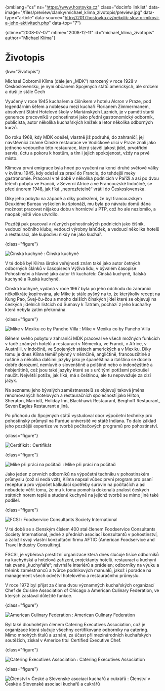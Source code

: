 
{xml:lang="cs" ns="https://www.hostovka.cz" class="docinfo linklist" data-image="/files/preview/clanky/michael\_klima\_zivotopis/preview.jpg" data-type="article" data-source="http://2017.hostovka.cz/nekolik-slov-o-mikovi-a-jeho-aktivitach.php" data-top="7"}

{ctime="2008-07-07" mtime="2008-12-11" id="michael\_klima\_zivotopis" author="Michael Klíma"}

# Životopis

<!-- generated attribute kw by user_udpatekw.sh on 2020-04-21, do not edit -->

{kw="životopis"}

Michael Dobromil Klíma (dále jen „MDK“) narozený v roce 1928 v Československu, je nyní občanem Spojených států amerických, ale srdcem a duší je stále Čech

Vyučený v roce 1945 kuchařem a číšníkem v hotelu Alcron v Praze, pod legendárním šéfem a noblesou mezi kuchaři Florianem Zimmermanem, absolvent Státní Hotelové školy v Mariánských Lázních, je v paměti starší generace pracovníků v pohostinství jako přední gastronomický odborník, publicista, autor několika kuchařských knížek a letor několika odborných kurzů.

Do roku 1968, kdy MDK odešel, vlastně již podruhé, do zahraničí, jej návštěvníci známé Čínské restaurace ve Vodičkově ulici v Praze znali jako jednoho vedoucího této restaurace, který stavěl jakost jídel, prvotřídní servis, úctu a pokoru k hostům, a tím i jejich spokojenost, vždy na prvé místo.

Klímova první emigrace byla hned po vyučení na konci druhé světové války v květnu 1945, kdy odešel za praxí do Francie, do tehdejší meky gastronomie. Pracoval v té době v několika podnicích v Paříži a asi po dvou letech pobytu ve Francii, v Severní Africe a ve Francouzské Indočíně, se před únorem 1948, jak říká „neprozřetelně“ vrátil do Československa.

Díky jeho pobytu na západě a díky podezření, že byl francouzským Deuxiéme Bureau vyškolen ku špionáži, mu byla po návratu domů dána možnost pracovat nějakou dobu v hornictví u PTP, což ho ale nezlomilo, a naopak ještě více utvrdilo.

Později pak pracoval v různých pohostinských podnicích jako číšník, vedoucí nočního klubu, vedoucí výrobny lahůdek, a vedoucí několika hotelů a restaurací, ale kupodivu nikdy ne jako kuchař.

{class="figure"}

![Čínská kuchyně][1] 
:   Čínská kuchyně

V té době byl Klíma široké veřejnosti znám také jako autor četných odborných článků v časopisech Výživa lidu, v bývalém časopise Pohostinství a hlavně jako autor tří kuchařek: Čínská kuchyně, Italská kuchyně a Ruská kuchyně.

Čínská kuchyně, vydaná v roce 1967 byla po jeho odchodu do zahraničí několikráte kopírována, ale Mike je stále pyšný na to, že kterýkoliv recept na Kung Pao, Švej-ču-žou a mnoho dalších čínských jídel které se objevují na českých jídelních lístcích od Šumavy k Tatrám, pochází z jeho kuchařky která nebyla zatím překonána.

{class="figure"}

![Mike v Mexiku co by Pancho Villa][2] 
:   Mike v Mexiku co by Pancho Villa

Během svého pobytu v zahraničí MDK pracoval ve všech možných funkcích v řadě známých hotelů a restaurací v Německu, ve Francii, v Africe, v Austrálii, v Indočíně, ve Spojených státech amerických a v Mexiku. Díky tomu je dnes Klíma téměř plynný v němčině, angličtině, francouzštině a ruštině a několika dalšími jazyky jako je španělština a italština se docela dobře dorozumí, nemluvě o slovenštině a polštině nebo o indonézštině a hebjerštině, což jsou také jazyky které se s určitými potížemi pokoušel naučit. Největší potíže, jak říká, má s češtinou, ale tu nepovažuje za cizí jazyk.

Na seznamu jeho bývalých zaměstnavatelů se objevují taková jména renomovaných hotelových a restauračních společností jako Hilton, Sheraton, Marriott, Holiday Inn, Blackhawk Restaurant, Berghoff Restaurant, Seven Eagles Restaurant a jiná.

Po příchodu do Spojených států vystudoval obor výpočetní techniky pro pohostinský průmysl na Purdue universitě ve státě Indiana. To dalo základ jeho pozdější expertize ve tvorbě počítačových programů pro pohostinství.

{class="figure"}

![Certifikát][3] 
:   Certifikát

{class="figure"}

![Mike při práci na počítači][4] 
:   Mike při práci na počítači

Jako jeden z prvních odborníků na výpočetní techniku v pohostinském průmyslu (což si nedá vzít), Klíma napsal vůbec první program pro psaní receptur a pro výpočet kalkulací spotřeby surovin na počítačích a asi nebudete věřit tomu, že mu k tomu pomohla dokonalá znalost českých státních norem teplé a studené kuchyně na jejichž tvorbě se mimo jiné také podílel.

{class="figure"}

![FCSI][5] 
:   Foodservice Consultants Society International

V té době se s členským číslem 400 stal členem Foodservice Consultants Society International, jedné z předních asociací konzultantů v pohostinství, a založil svoji vlastní konzultační firmu AFTIC (American Foodservice and Travel Industry Consulting).

FSCSI, je výběrová prestižní organizace která dnes slučuje tisíce odborníků na kuchyňská a hotelová zařízení, projektanty hotelů, restaurací a kuchyní tak zvané „kuchyňáře“; návrháře interiérů a prádelen; odborníky na výuku a trénink zaměstnanců a tvůrce podnikových manuálů, jakož i poradce na management všech odvětví hotelového a restauračního průmyslu.

V roce 1972 byl přijat za člena dvou významných kuchařských organizací Chef de Cuisine Association of Chicago a American Culinary Federation, ve kterých zastával důležité funkce.

{class="figure"}

![American Culinary Federation][6] 
:   American Culinary Federation

Byl také dlouholetým členem Catering Executives Association, což je organizace která slučuje všechny certifikované odborníky na catering. Mimo mnohých titulů a uznání, za účast při mezinárodních kuchařských soutěžích, získal v Americe titul Certified Executive Chef.

{class="figure"}

![Catering Executives Association][7] 
:   Catering Executives Association

{class="figure"}

![Členství v České a Slovenské asociaci kuchařů a cukrářů][8] 
:   Členství v České a Slovenské asociaci kuchařů a cukrářů

 [1]: /files/thumbs/clanky/michael_klima/obr3.jpg
 [2]: /files/thumbs/clanky/michael_klima/obr4.jpg
 [3]: /files/thumbs/clanky/michael_klima/obr5.jpg
 [4]: /files/thumbs/clanky/michael_klima/obr6.jpg
 [5]: /files/thumbs/clanky/michael_klima/obr7.jpg
 [6]: /files/thumbs/clanky/michael_klima/obr8.jpg
 [7]: /files/thumbs/clanky/michael_klima/obr9.jpg
 [8]: /files/thumbs/clanky/michael_klima/obr10.jpg

